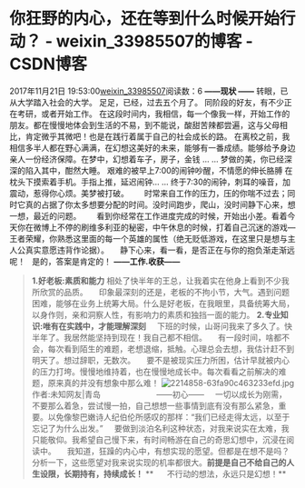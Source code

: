 # 你狂野的内心，还在等到什么时候开始行动？ - weixin_33985507的博客 - CSDN博客
2017年11月21日 19:53:00[weixin_33985507](https://me.csdn.net/weixin_33985507)阅读数：6
**——现状 ——**
转眼，已从大学踏入社会的大学。
足足，已经，过去五个月了。
同阶段的好友，有不少正在考研，或者开始工作。
在这段时间内，我相信，每一个像我一样，开始工作的朋友。都在慢慢地体会到生活的不易，到不能说，酸甜苦辣都尝遍，这与父母相比，肯定微乎其微吧！也是在践行着属于自己的社会成长的路。
在离校之前，我相信多半人都在野心满满，在幻想这美好的未来，能够有一番成绩。能够给予身边亲人一份经济保障。在梦中，幻想着车子，房子，金钱 … … 
梦做的美，你已经深深的陷入其中，酣然大睡。
艰难的被早上7:00的闹钟吵醒，不情愿的伸长胳膊 在枕头下摸索着手机。手指上推，延迟闹钟… … 
终于7:30的闹钟，刺耳的噪音，加震动，惹得你心烦。美梦被打破。
      时常来自工作的压力，压的你喘不过去；同时它真的占据了你太多想要分配的时间。没时间跑步，爬山，没时间静下心来，想一想，最近的问题。
      看到你经常在工作进度完成的时候，开始出小差。看着今天你在微博上不停的刷维多利亚的秘密，中午休息的时候，打着自己沉迷的游戏—王者荣耀，你熟悉这里面的每一个英雄的属性（绝无贬低游戏，在这里只是想与主人公真实意愿违背作论据）。
    静下心来，看一看，是否正在与你的抱负渐走渐远呢！
   是的，答案是肯定的！
**——工作.收获——**
> **1.好老板:素质和能力**
相处了快半年的王总，让我着实在他身上看到不少我所欣赏的品质。
     印象最深刻的还是，老板的不拘小节，大气。遇到问题困难，能够在业务上统筹大局。什么是好老板，在我眼里，具备统筹大局，以身作则，亲和洞察人性，有影响力的素质和独挡一面的能力。
> **2.专业知识:唯有在实践中，才能理解深刻**
     下班的时候，山哥问我来了多久了。快半年了。我居然能坚持到现在！我自己都不相信。
     有一段时间，啥都不会，每次看到陌生的难题，老想退缩，抵触。心理总会去想，我估计赶不到明天了。想过辞职，无数次。
    要不是被现实压力所困，估计早就被内心的压力打垮。慢慢地维持着，也在慢慢地成长中。每次看看之前解决的难题，原来真的并没有想象中那么难！
![2214858-63fa90c463233efd.jpg](https://upload-images.jianshu.io/upload_images/2214858-63fa90c463233efd.jpg)
作者:未知网友|青岛
                        ——初心——
     一切以成长为刚需， 不要那么着急，尝试慢一拍，自己想想一些事情到底有没有那么紧急，重要。以免像黎巴嫩诗人纪伯伦所感叹的那样：“我们已经走得太远，以至于忘记了为什么出发。”
     要做到淡泊名利这种状态，对我来说实在太难，我只能敬仰。我希望自己慢下来，有时间畅游在自己的奇思幻想中，沉浸在阅读中。
    我知道，狂躁的内心中，有想实现的愿望。但都是在想不是吗？分析一下，这些愿望对我来说实现的机率都很大。**前提是自己不给自己的人生设限，长期持有，持续成长！**
**      不行动的想法，永远只是幻想！**
